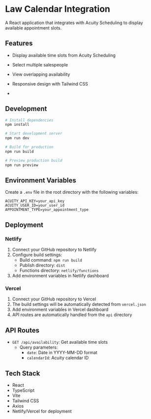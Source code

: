 # Law Calendar Integration

A React application that integrates with Acuity Scheduling to display available appointment slots.

## Features

- Display available time slots from Acuity Scheduling
- Select multiple salespeople
- View overlapping availability
- Responsive design with Tailwind CSS

- 

## Development

```bash
# Install dependencies
npm install

# Start development server
npm run dev

# Build for production
npm run build

# Preview production build
npm run preview
```

## Environment Variables

Create a `.env` file in the root directory with the following variables:

```env
ACUITY_API_KEY=your_api_key
ACUITY_USER_ID=your_user_id
APPOINTMENT_TYPE=your_appointment_type
```

## Deployment

### Netlify

1. Connect your GitHub repository to Netlify
2. Configure build settings:
   - Build command: `npm run build`
   - Publish directory: `dist`
   - Functions directory: `netlify/functions`
3. Add environment variables in Netlify dashboard

### Vercel

1. Connect your GitHub repository to Vercel
2. The build settings will be automatically detected from `vercel.json`
3. Add environment variables in Vercel dashboard
4. API routes are automatically handled from the `api` directory

## API Routes

- `GET /api/availability`: Get available time slots
  - Query parameters:
    - `date`: Date in YYYY-MM-DD format
    - `calendarId`: Acuity calendar ID

## Tech Stack

- React
- TypeScript
- Vite
- Tailwind CSS
- Axios
- Netlify/Vercel for deployment
